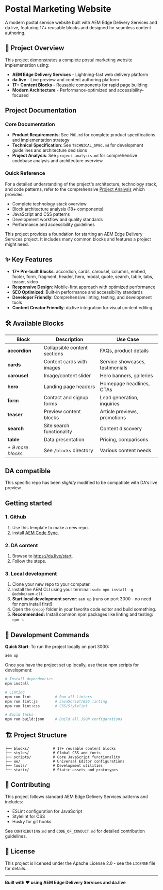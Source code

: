 # Postal Marketing Website

A modern postal service website built with AEM Edge Delivery Services and da.live, featuring 17+ reusable blocks and designed for seamless content authoring.

## 🎯 Project Overview

This project demonstrates a complete postal marketing website implementation using:
- **AEM Edge Delivery Services** - Lightning-fast web delivery platform
- **da.live** - Live preview and content authoring platform
- **17+ Content Blocks** - Reusable components for rapid page building
- **Modern Architecture** - Performance-optimized and accessibility-focused

## Project Documentation

### Core Documentation
- **Product Requirements**: See `PRD.md` for complete product specifications and implementation strategy
- **Technical Specification**: See `TECHNICAL_SPEC.md` for development guidelines and architecture decisions
- **Project Analysis**: See `project-analysis.md` for comprehensive codebase analysis and architecture overview

### Quick Reference
For a detailed understanding of the project's architecture, technology stack, and code patterns, refer to the comprehensive [Project Analysis](./project-analysis.md) which provides:
- Complete technology stack overview
- Block architecture analysis (18+ components)
- JavaScript and CSS patterns
- Development workflow and quality standards
- Performance and accessibility guidelines

This project provides a foundation for starting an AEM Edge Delivery Services project. It includes many common blocks and features a project might need.

## ✨ Key Features

- **17+ Pre-built Blocks**: accordion, cards, carousel, columns, embed, footer, form, fragment, header, hero, modal, quote, search, table, tabs, teaser, video
- **Responsive Design**: Mobile-first approach with optimized performance
- **SEO Optimized**: Built-in performance and accessibility standards
- **Developer Friendly**: Comprehensive linting, testing, and development tools
- **Content Creator Friendly**: da.live integration for visual content editing

## 🛠️ Available Blocks

| Block | Description | Use Case |
|-------|-------------|----------|
| **accordion** | Collapsible content sections | FAQs, product details |
| **cards** | Content cards with images | Service showcases, testimonials |
| **carousel** | Image/content slider | Hero banners, galleries |
| **hero** | Landing page headers | Homepage headlines, CTAs |
| **form** | Contact and signup forms | Lead generation, inquiries |
| **teaser** | Preview content blocks | Article previews, promotions |
| **search** | Site search functionality | Content discovery |
| **table** | Data presentation | Pricing, comparisons |
| *+ 9 more blocks* | See `/blocks` directory | Various content needs |

## DA compatible

This specific repo has been _slightly_ modified to be compatible with DA's live preview.

## Getting started

### 1. Github
1. Use this template to make a new repo.
1. Install [AEM Code Sync](https://github.com/apps/aem-code-sync).

### 2. DA content
1. Browse to https://da.live/start.
2. Follow the steps.

### 3. Local development
1. Clone your new repo to your computer.
1. Install the AEM CLI using your terminal: `sudo npm install -g @adobe/aem-cli`
1. **Start local development server**: `aem up` (runs on port 3000 - no need for npm install first!)
1. Open the `{repo}` folder in your favorite code editor and build something.
1. **Recommended:** Install common npm packages like linting and testing: `npm i`.

## 🚀 Development Commands

**Quick Start**: To run the project locally on port 3000:
```bash
aem up
```

Once you have the project set up locally, use these npm scripts for development:

```bash
# Install dependencies
npm install

# Linting
npm run lint           # Run all linters
npm run lint:js        # JavaScript/ES6 linting
npm run lint:css       # CSS/Stylelint

# Build tasks
npm run build:json     # Build all JSON configurations
```

## 🏗️ Project Structure

```
├── blocks/           # 17+ reusable content blocks
├── styles/           # Global CSS and fonts
├── scripts/          # Core JavaScript functionality
├── ue/               # Universal Editor configurations
├── tools/            # Development utilities
└── static/           # Static assets and prototypes
```

## 🤝 Contributing

This project follows standard AEM Edge Delivery Services patterns and includes:
- ESLint configuration for JavaScript
- Stylelint for CSS
- Husky for git hooks

See `CONTRIBUTING.md` and `CODE_OF_CONDUCT.md` for detailed contribution guidelines.

## 📄 License

This project is licensed under the Apache License 2.0 - see the `LICENSE` file for details.

---

**Built with ❤️ using AEM Edge Delivery Services and da.live**
